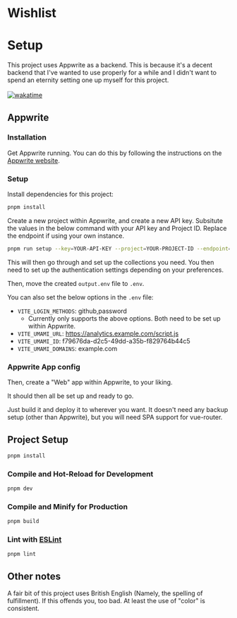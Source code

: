 # Wishlist

# Setup

This project uses Appwrite as a backend. This is because it's a decent backend that I've wanted to use properly for a while and I didn't want to spend an eternity setting one up myself for this project.
<br><br>
[![wakatime](https://wakatime.com/badge/user/aab4eaf1-e07e-49cd-89d9-234064f91994/project/3ea91771-baff-4b33-b5b5-bb87aca0a66d.svg)](https://wakatime.com/@aab4eaf1-e07e-49cd-89d9-234064f91994/projects/xadijdclth?start=2024-06-29&end=2024-06-29)

## Appwrite

### Installation

Get Appwrite running. You can do this by following the instructions on the [Appwrite website](https://appwrite.io/docs/installation).

### Setup

Install dependencies for this project:

```sh
pnpm install
```

Create a new project within Appwrite, and create a new API key. Subsitute the values in the below command with your API key and Project ID. Replace the endpoint if using your own instance.

```sh
pnpm run setup --key=YOUR-API-KEY --project=YOUR-PROJECT-ID --endpoint=https://cloud.appwrite.io/v1
```

This will then go through and set up the collections you need. You then need to set up the authentication settings depending on your preferences.

Then, move the created `output.env` file to `.env`.

You can also set the below options in the `.env` file:

- `VITE_LOGIN_METHODS`: github,password
    - Currently only supports the above options. Both need to be set up within Appwrite.
- `VITE_UMAMI_URL`: https://analytics.example.com/script.js
- `VITE_UMAMI_ID`: f79676da-d2c5-49dd-a35b-f829764b44c5
- `VITE_UMAMI_DOMAINS`: example.com

### Appwrite App config

Then, create a "Web" app within Appwrite, to your liking.

It should then all be set up and ready to go.

Just build it and deploy it to wherever you want. It doesn't need any backup setup (other than Appwrite), but you will need SPA support for vue-router.


## Project Setup

```sh
pnpm install
```

### Compile and Hot-Reload for Development

```sh
pnpm dev
```

### Compile and Minify for Production

```sh
pnpm build
```

### Lint with [ESLint](https://eslint.org/)

```sh
pnpm lint
```


## Other notes

A fair bit of this project uses British English (Namely, the spelling of fulfillment). If this offends you, too bad. At least the use of "color" is consistent.
